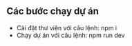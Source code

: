 ## Các bước chạy dự án
- Cài đặt thư viện với câu lệnh: npm i
- Chạy dự án với câu lệnh: npm run dev